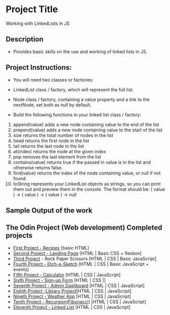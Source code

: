 # Project Title
Working with LinkedLists in JS

## Description
- Provides basic skills on the use and working of linked lists in JS.


## Project Instructions:

- You will need two classes or factories:

- LinkedList class / factory, which will represent the full list.
- Node class / factory, containing a value property and a link to the nextNode, set both as null by default.
- Build the following functions in your linked list class / factory:

1) append(value) adds a new node containing value to the end of the list
2) prepend(value) adds a new node containing value to the start of the list
3) size returns the total number of nodes in the list
4) head returns the first node in the list
5) tail returns the last node in the list
6) at(index) returns the node at the given index
7) pop removes the last element from the list
8) contains(value) returns true if the passed in value is in the list and otherwise returns false.
9) find(value) returns the index of the node containing value, or null if not found.
10) toString represents your LinkedList objects as strings, so you can print them out and preview them in the console. The format should be: ( value ) -> ( value ) -> ( value ) -> null



## Sample Output of the work



## The Odin Project (Web development) Completed projects
 
* [First Project - Recipes](https://github.com/nd31pr0/odin-recipes) [basic HTML]
* [Second Project - Landing Page](https://github.com/nd31pr0/Landing_Page) [HTML | Basic CSS + flexbox]
* [Third Project](https://github.com/nd31pr0/Etch-a-Sketch) - Rock Paper Scissors [HTML | CSS | Basic JavaScript]
* [Fourth Project - Etch-a-Sketch](https://github.com/nd31pr0/Etch-a-Sketch) [HTML | CSS | Basic JavaScript + events]
* [Fifth Project - Calculator](https://github.com/nd31pr0/Odin_calculator_Project) [HTML | CSS | JavaScript]
* [Sixth Project - Sign-up Form](https://github.com/nd31pr0/odin-signup-form-project) [HTML | CSS |]
* [Seventh Project - Admin Dashboard](https://github.com/nd31pr0/Admin-Dashboard) [HTML | CSS | JavaScript]
* [Eighth Project -Library Project](https://github.com/nd31pr0/Library-Project)[HTML | CSS | JavaScript]
* [Nineth Project - Weather App](https://github.com/nd31pr0/Weather-App)
[HTML | CSS | JavaScript]
* [Tenth Project - Recursion(Fibonacci)](https://github.com/nd31pr0/MergeSort)
[HTML | CSS | JavaScript]
* [Eleventh Project - Linked List](https://github.com/nd31pr0/JSLinkedLists)
[HTML | CSS | JavaScript]